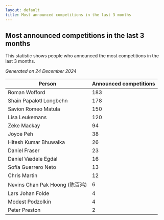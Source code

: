 ```yaml
---
layout: default
title: Most announced competitions in the last 3 months
---
```

## Most announced competitions in the last 3 months
This statistic shows people who announced the most competitions in the last 3 months.

*Generated on 24 December 2024*

| Person | Announced competitions |
| --- | --- |
| Roman Wofford | 183 |
| Shain Papalotl Longbehn | 178 |
| Savion Romeo Matula | 150 |
| Lisa Leukemans | 120 |
| Zeke Mackay | 94 |
| Joyce Peh | 38 |
| Hitesh Kumar Bhuwalka | 26 |
| Daniel Fraser | 23 |
| Daniel Vædele Egdal | 16 |
| Sofía Guerrero Neto | 13 |
| Chris Martin | 12 |
| Nevins Chan Pak Hoong (陈百鸿) | 6 |
| Lars Johan Folde | 4 |
| Modest Podzolkin | 4 |
| Peter Preston | 2 |
